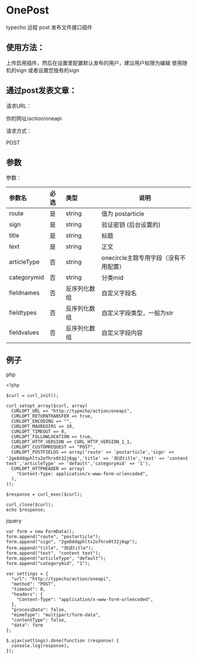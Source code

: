 # OnePost
typecho 远程 post 发布文件接口插件

## 使用方法：
上传启用插件，然后在设置里配置默认发布的用户，建议用户权限为编辑
使用随机的sign 或者设置您独有的sign

## 通过post发表文章：

请求URL：  

你的网址/action/oneapi  

请求方式：

POST  

## 参数
参数：

|参数名|必选|类型|说明|
|:----    |:---|:----- |-----   |
|route |  是  |    string   |    值为 postarticle   |
|sign |  是  |    string   |    验证密钥 (后台设置的)  |
|title |  是  |    string   |    标题   |
|text |  是  |    string   |    正文   |
|articleType |  否  |    string   |    onecircle主题专用字段（没有不用配置）   |
|categorymid |  否  |    string   |   分类mid     |
|fieldnames |  否  |    反序列化数组   |    自定义字段名   |
|fieldtypes |  否  |    反序列化数组   |    自定义字段类型，一般为str   |
|fieldvalues |  否  |    反序列化数组   |    自定义字段内容   |


## 例子
php  
```
<?php

$curl = curl_init();

curl_setopt_array($curl, array(
  CURLOPT_URL => "http://typecho/action/oneapi",
  CURLOPT_RETURNTRANSFER => true,
  CURLOPT_ENCODING => "",
  CURLOPT_MAXREDIRS => 10,
  CURLOPT_TIMEOUT => 0,
  CURLOPT_FOLLOWLOCATION => true,
  CURLOPT_HTTP_VERSION => CURL_HTTP_VERSION_1_1,
  CURLOPT_CUSTOMREQUEST => "POST",
  CURLOPT_POSTFIELDS => array('route' => 'postarticle','sign' => '2ge8ddqphlts2ofhrx0t32j6qp','title' => '测试title','text' => 'content text','articleType' => 'default','categorymid' => '1'),
  CURLOPT_HTTPHEADER => array(
    "Content-Type: application/x-www-form-urlencoded",
  ),
));

$response = curl_exec($curl);

curl_close($curl);
echo $response;

```


jquery  
```
var form = new FormData();
form.append("route", "postarticle");
form.append("sign", "2ge8ddqphlts2ofhrx0t32j6qp");
form.append("title", "测试title");
form.append("text", "content text");
form.append("articleType", "default");
form.append("categorymid", "1");

var settings = {
  "url": "http://typecho/action/oneapi",
  "method": "POST",
  "timeout": 0,
  "headers": {
    "Content-Type": "application/x-www-form-urlencoded",
  },
  "processData": false,
  "mimeType": "multipart/form-data",
  "contentType": false,
  "data": form
};

$.ajax(settings).done(function (response) {
  console.log(response);
});
```
